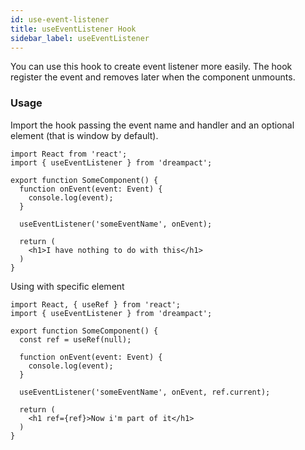 ```yaml
---
id: use-event-listener
title: useEventListener Hook
sidebar_label: useEventListener
---
```


You can use this hook to create event listener more easily. The hook register the event and removes later when the component unmounts.

### Usage

Import the hook passing the event name and handler and an optional element (that is window by default).

```tsx
import React from 'react';
import { useEventListener } from 'dreampact';

export function SomeComponent() {
  function onEvent(event: Event) {
    console.log(event);
  }

  useEventListener('someEventName', onEvent);

  return (
    <h1>I have nothing to do with this</h1>
  )
}
```

Using with specific element

```tsx
import React, { useRef } from 'react';
import { useEventListener } from 'dreampact';

export function SomeComponent() {
  const ref = useRef(null);

  function onEvent(event: Event) {
    console.log(event);
  }

  useEventListener('someEventName', onEvent, ref.current);

  return (
    <h1 ref={ref}>Now i'm part of it</h1>
  )
}
```